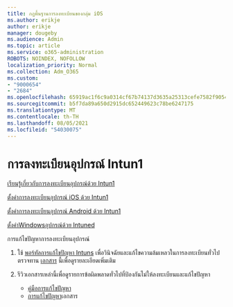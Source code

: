 ```yaml
---
title: กฎพื้นฐานการลงทะเบียนของกลุ่ม iOS
ms.author: erikje
author: erikje
manager: dougeby
ms.audience: Admin
ms.topic: article
ms.service: o365-administration
ROBOTS: NOINDEX, NOFOLLOW
localization_priority: Normal
ms.collection: Adm_O365
ms.custom:
- "9000654"
- "2684"
ms.openlocfilehash: 65919ac1f6c9a0314cf67b74137d3635a25313cefe7582f905466e2e31387842
ms.sourcegitcommit: b5f7da89a650d2915dc652449623c78be6247175
ms.translationtype: MT
ms.contentlocale: th-TH
ms.lasthandoff: 08/05/2021
ms.locfileid: "54030075"
---
```

# <a name="intune-device-enrollment"></a>การลงทะเบียนอุปกรณ์ Intun1

[เรียนรู้เกี่ยวกับการลงทะเบียนอุปกรณ์ด้วย Intun1](https://docs.microsoft.com/intune/enrollment/device-enrollment)

[ตั้งค่าการลงทะเบียนอุปกรณ์ iOS ด้วย Intun1](https://docs.microsoft.com/intune/enrollment/ios-enroll)

[ตั้งค่าการลงทะเบียนอุปกรณ์ Android ด้วย Intun1](https://docs.microsoft.com/intune/android-enroll)

[ตั้งค่าWindowsอุปกรณ์ด้วย Intuned](https://docs.microsoft.com/intune/windows-enroll)

การแก้ไขปัญหาการลงทะเบียนอุปกรณ์

1. ใช้ [พอร์ทัลการแก้ไขปัญหา Intuns](https://devicemanagement.microsoft.com/#blade/Microsoft_Intune_DeviceSettings/TroubleshootBlade) เพื่อวินิจฉัยและแก้ไขความล้มเหลวในการลงทะเบียนทั่วไป ตรวจทาน [เอกสาร](https://docs.microsoft.com/intune/help-desk-operators) นี้เพื่อดูรายละเอียดเพิ่มเติม

2. รีวิวเอกสารเหล่านี้เพื่อดูรายการข้อผิดพลาดทั่วไปที่ป้องกันไม่ให้ลงทะเบียนและแก้ไขปัญหา
    - [คู่มือการแก้ไขปัญหา](https://support.microsoft.com/help/4469913/troubleshooting-windows-device-enrollment-problems-in-microsoft-intune)
    - [การแก้ไขปัญหา](https://docs.microsoft.com/intune/troubleshoot-device-enrollment-in-intune)เอกสาร
